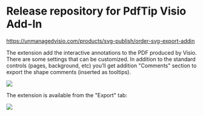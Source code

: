 # Release repository for PdfTip Visio Add-In

https://unmanagedvisio.com/products/svg-publish/order-svg-export-addin

The extension add the interactive annotations to the PDF produced by Visio. There are some settings that can be customized.
In addition to the standard controls (pages, background, etc) you’ll get addition "Comments" section to export the shape comments (inserted as tooltips).

![](http://unmanagedvisio.com/wp-content/uploads/pdf-tip.png)

The extension is available from the "Export" tab:

![](http://unmanagedvisio.com/wp-content/uploads/pdf-tip-menu.png)
